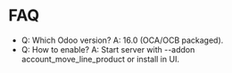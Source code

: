 # FAQ

- Q: Which Odoo version? A: 16.0 (OCA/OCB packaged).
- Q: How to enable? A: Start server with --addon account_move_line_product or install in UI.
